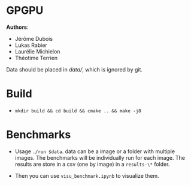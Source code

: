 # GPGPU

**Authors**:
- Jérôme Dubois
- Lukas Rabier
- Laurélie Michielon
- Théotime Terrien

Data should be placed in *data/*, which is ignored by git.

# Build

* `mkdir build && cd build && cmake .. && make -j8`

# Benchmarks

* Usage `./run $data`. data can be a image or a folder with multiple images.
  The benchmarks will be individually run for each image. The results are store
  in a csv (one by image) in a `results-\*` folder.

* Then you can use `visu_benchmark.ipynb` to visualize them.
